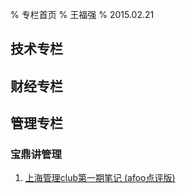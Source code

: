 % 专栏首页
% 王福强
% 2015.02.21


## 技术专栏

## 财经专栏

## 管理专栏

### 宝鼎讲管理

1. [上海管理club第一期笔记 (afoo点评版)](mgt/2015-02-02-上海管理club第一期笔记.html)

